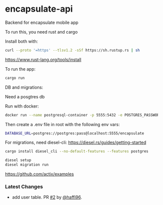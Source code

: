# encapsulate-api
Backend for encapsulate mobile app

To run this, you need rust and cargo

Install both with:

```sh
curl --proto '=https' --tlsv1.2 -sSf https://sh.rustup.rs | sh
```
https://www.rust-lang.org/tools/install


To run the app:

```sh
cargo run
```


DB and migrations:

Need a posgtres db

Run with docker:

```sh
docker run --name postgresql-container -p 5555:5432 -e POSTGRES_PASSWORD=pass -d postgres
```
Then create a .env file in root with the following env vars:

```sh
DATABASE_URL=postgres://postgres:pass@localhost:5555/encapsulate
```

For migrations, need diesel-cli:
https://diesel.rs/guides/getting-started
```sh
cargo install diesel_cli --no-default-features --features postgres

diesel setup
diesel migration run
````

https://github.com/actix/examples


### Latest Changes

* add user table. PR [#2](https://github.com/haffi96/encapsulate-api/pull/2) by [@haffi96](https://github.com/haffi96).
